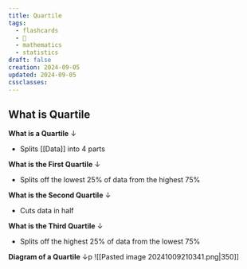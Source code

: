 ```yaml
---
title: Quartile
tags:
  - flashcards
  - 🌱
  - mathematics
  - statistics
draft: false
creation: 2024-09-05
updated: 2024-09-05
cssclasses: 
---
```

## What is Quartile

**What is a Quartile**
↓
- Splits [[Data]] into $4$ parts
<!--SR:!2024-12-13,4,272-->

**What is the First Quartile**
↓
- Splits off the lowest 25% of data from the highest 75%
<!--SR:!2024-12-13,4,272-->

**What is the Second Quartile**
↓
- Cuts data in half
<!--SR:!2024-12-12,4,270-->

**What is the Third Quartile**
↓
- Splits off the highest 25% of data from the lowest 75%
<!--SR:!2024-12-13,4,272-->

**Diagram of a Quartile**
↓p
![[Pasted image 20241009210341.png|350]]